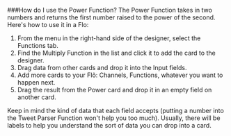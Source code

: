 ###How do I use the Power Function?
The Power Function takes in two numbers and returns the first number raised to the power of the second. Here's how to use it in a Flo:

1. From the menu in the right-hand side of the designer, select the Functions tab.
2. Find the Multiply Function in the list and click it to add the card to the designer. 
3. Drag data from other cards and drop it into the Input fields.
4. Add more cards to your Flõ: Channels, Functions, whatever you want to happen next. 
5. Drag the result from the Power card and drop it in an empty field on another card.

Keep in mind the kind of data that each field accepts (putting a number into the Tweet Parser Function won't help you too much). Usually, there will be labels to help you understand the sort of data you can drop into a card. 
